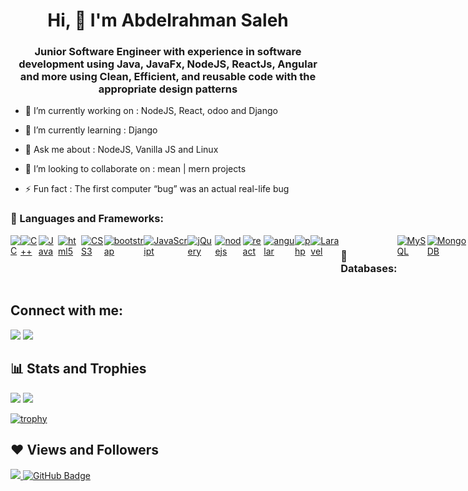 <h1 align="center">Hi, 👋 I'm Abdelrahman Saleh</h1>
<h3 align="center">Junior Software Engineer with experience in software development using Java, JavaFx, NodeJS, ReactJs, Angular and more using Clean, Efficient, and reusable code with the appropriate design patterns</h3>

<!-- <img src="https://raw.githubusercontent.com/MartinHeinz/MartinHeinz/master/wave.gif" width="13px">, -->

- 🔭 I’m currently working on : NodeJS, React, odoo and Django
- 🌱 I’m currently learning : Django
- 💬 Ask me about : NodeJS, Vanilla JS and Linux
- 👯 I’m looking to collaborate on : mean | mern projects
- ⚡ Fun fact : The first computer “bug” was an actual real-life bug
  
  <!-- - 🤔 I’m looking for help with ... -->

### 🔭 Languages and Frameworks:
<div style="display: flex;">
  <a href="https://www.programiz.com/c-programming" target="_blank" rel="noreferrer">
    <img alt="C" src="https://img.shields.io/badge/C-00599C?style=for-the-badge&logo=c&logoColor=white"/>
  </a>
  <a href="https://www.cplusplus.com" target="_blank" rel="noreferrer">
    <img alt="C++" src="https://img.shields.io/badge/C%2B%2B-00599C?style=for-the-badge&logo=c%2B%2B&logoColor=white"/>
  </a>  
  <a href="https://www.java.com" target="_blank" rel="noreferrer">
    <img alt="Java" src="https://img.shields.io/badge/java-%23ED8B00.svg?&style=for-the-badge&logo=java&logoColor=white"/>
  </a>
      
  <a href="https://developer.mozilla.org/en-US/docs/Glossary/HTML5" target="_blank" rel="noreferrer">
    <img alt="html5" src="https://img.shields.io/badge/HTML5-E34F26?style=for-the-badge&logo=html5&logoColor=white"/>
  </a>
  <a href="https://developer.mozilla.org/en-US/docs/Web/CSS" target="_blank" rel="noreferrer">
    <img alt="CSS3" src="https://img.shields.io/badge/CSS3-1572B6?style=for-the-badge&logo=css3&logoColor=white"/>
  </a>    
  <a href="https://getbootstrap.com/docs/5.1/getting-started/introduction/" target="_blank" rel="noreferrer">
    <img alt="bootstrap" src="https://img.shields.io/badge/Bootstrap-563D7C?style=for-the-badge&logo=bootstrap&logoColor=white"/>
  </a>
            
            
  <a href="https://www.javascript.com/" target="_blank" rel="noreferrer">
    <img alt="JavaScript" src="https://img.shields.io/badge/javascript%20-%23323330.svg?&style=for-the-badge&logo=javascript&logoColor=%23F7DF1E"/>
  </a>   
  <a href="https://jquery.com/" target="_blank" rel="noreferrer">
    <img alt="jQuery" src="https://img.shields.io/badge/jQuery-0769AD?style=for-the-badge&logo=jquery&logoColor=white"/>
  </a>     
  <a href="https://nodejs.org/" target="_blank" rel="noreferrer">
    <img alt="nodejs" src="https://img.shields.io/badge/Node.js-43853D?style=for-the-badge&logo=node.js&logoColor=white"/>
  </a>
  <a href="https://reactjs.org/" target="_blank" rel="noreferrer">
    <img alt="react" src="https://img.shields.io/badge/React-20232A?style=for-the-badge&logo=react&logoColor=61DAFB"/>
  </a>
  <a href="https://angular.io/" target="_blank" rel="noreferrer">
    <img alt="angular" src="https://img.shields.io/badge/Angular-DD0031?style=for-the-badge&logo=angular&logoColor=white"/>
  </a>
                      
  <a href="https://www.php.net/" target="_blank" rel="noreferrer">
    <img alt="php" src="https://img.shields.io/badge/PHP-777BB4?style=for-the-badge&logo=php&logoColor=white"/>
  </a>    
  <a href="https://laravel.com/" target="_blank" rel="noreferrer">
    <img alt="Laravel" src="https://img.shields.io/badge/Laravel-FF2D20?style=for-the-badge&logo=laravel&logoColor=white"/>
  </a> 
 
 ### 🔏 Databases:
  <a href="https://www.mysql.com/" target="_blank" rel="noreferrer">
    <img alt="MySQL" src="https://img.shields.io/badge/MySQL-00000F?style=for-the-badge&logo=mysql&logoColor=white"/>
  </a>   
  <a href="https://www.mongodb.com/" target="_blank" rel="noreferrer">
    <img alt="MongoDB" src="https://img.shields.io/badge/MongoDB-4EA94B?style=for-the-badge&logo=mongodb&logoColor=white"/>
  </a>
    
 ### 🔑 Technologies:
  <a href="https://www.docker.com/" target="_blank" rel="noreferrer"> 
    <img src="https://raw.githubusercontent.com/devicons/devicon/master/icons/docker/docker-original-wordmark.svg" alt="docker" width="40" height="40"/>
  </a>

  <a href="https://postman.com" target="_blank" rel="noreferrer"> 
    <img src="https://www.vectorlogo.zone/logos/getpostman/getpostman-icon.svg" alt="postman" width="40" height="40"/> 
  </a>

  
  <a href="https://git-scm.com/" target="_blank" rel="noreferrer"> 
    <img src="https://www.vectorlogo.zone/logos/git-scm/git-scm-icon.svg" alt="git" width="40" height="40"/> 
  </a>


<!--
  <img alt="vue" src="https://img.shields.io/badge/Vue.js-35495E?style=for-the-badge&logo=vue.js&logoColor=4FC08D"/>
  <img alt="Django" src="https://img.shields.io/badge/Django-092E20?style=for-the-badge&logo=django&logoColor=white"/>
-->

</div>

## Connect with me:
<p align="left">
<a href = "https://www.linkedin.com/in/amsaleh21/"><img src="https://img.icons8.com/fluent/48/000000/linkedin.png"/></a>
<a href = "https://github.com/AmSaleh21"><img src="https://img.icons8.com/color/48/000000/github.png"/></a>
</p>

## 📊 Stats and Trophies
<div style="display=flex;">

  <img src="https://github-readme-stats.vercel.app/api/top-langs/?username=AmSaleh21&theme=midnight-purple"/>
  <img src="https://github-readme-stats.vercel.app/api?username=AmSaleh21&show_icons=true&theme=midnight-purple"/>

</div>

[![trophy](https://github-profile-trophy.vercel.app/?username=AmSaleh21&theme=onedark)](https://github.com/ryo-ma/github-profile-trophy)

## ❤ Views and Followers
<a href="https://github.com/AmSaleh21/github-profile-views-counter">
    <img src="https://komarev.com/ghpvc/?username=AmSaleh21"> </a>
<a href="https://github.com/AmSaleh21?tab=followers"><img src="https://img.shields.io/github/followers/AmSaleh21?label=Followers&style=social" alt="GitHub Badge"></a>
